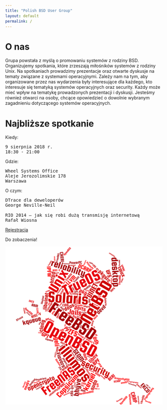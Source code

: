 ```yaml
---
title: "Polish BSD User Group"
layout: default
permalink: /
---
```

<h1>O nas</h1>
<p>Grupa powstała z myślą o promowaniu systemów z rodziny BSD. Organizujemy spotkania, które zrzeszają miłośników systemów z rodziny Unix. Na spotkaniach prowadzimy prezentacje oraz otwarte dyskusje na tematy związane z systemami operacyjnymi. Zależy nam na tym, aby organizowane przez nas wydarzenia były interesujące dla każdego, kto interesuje się tematyką systemów operacyjnych oraz security. Każdy może mieć wpływ na tematykę prowadzonych prezentacji i dyskusji. Jesteśmy również otwarci na osoby, chcące opowiedzieć o dowolnie wybranym zagadnieniu dotyczącego systemów operacyjnych.</p>

<h1>Najbliższe spotkanie</h1>

Kiedy:
<pre>
9 sierpnia 2018 r.
18:30 - 21:00
</pre>
Gdzie:
<pre>
Wheel Systems Office
Aleje Jerozolimskie 178
Warszawa
</pre>
O czym:
<pre style="white-space: pre-wrap;">
DTrace dla deweloperów
George Neville-Neil

RIO 2014 – jak się robi dużą transmisję internetową
Rafał Wiosna
</pre>

<a href="http://bit.ly/bsd-pl-4">Rejestracja</a>

Do zobaczenia!

![Topics](bsd-words-cloud.png)
